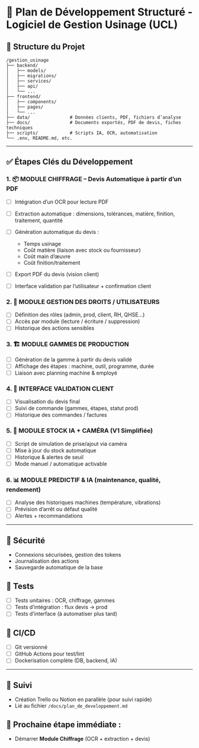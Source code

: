 # 🧠 Plan de Développement Structuré - Logiciel de Gestion Usinage (UCL)

## 📁 Structure du Projet

```
/gestion_usinage
├── backend/
│   ├── models/
│   ├── migrations/
│   ├── services/
│   ├── api/
│   └── ...
├── frontend/
│   ├── components/
│   ├── pages/
│   └── ...
├── data/               # Données clients, PDF, fichiers d’analyse
├── docs/               # Documents exportés, PDF de devis, fiches techniques
├── scripts/            # Scripts IA, OCR, automatisation
└── .env, README.md, etc.
```

---

## ✅ Étapes Clés du Développement

### 1. 📦 MODULE CHIFFRAGE – Devis Automatique à partir d’un PDF

* [ ] Intégration d’un OCR pour lecture PDF
* [ ] Extraction automatique : dimensions, tolérances, matière, finition, traitement, quantité
* [ ] Génération automatique du devis :

  * Temps usinage
  * Coût matière (liaison avec stock ou fournisseur)
  * Coût main d’œuvre
  * Coût finition/traitement
* [ ] Export PDF du devis (vision client)
* [ ] Interface validation par l’utilisateur + confirmation client

### 2. 🔐 MODULE GESTION DES DROITS / UTILISATEURS

* [ ] Définition des rôles (admin, prod, client, RH, QHSE...)
* [ ] Accès par module (lecture / écriture / suppression)
* [ ] Historique des actions sensibles

### 3. 🏗 MODULE GAMMES DE PRODUCTION

* [ ] Génération de la gamme à partir du devis validé
* [ ] Affichage des étapes : machine, outil, programme, durée
* [ ] Liaison avec planning machine & employé

### 4. 🧾 INTERFACE VALIDATION CLIENT

* [ ] Visualisation du devis final
* [ ] Suivi de commande (gammes, étapes, statut prod)
* [ ] Historique des commandes / factures

### 5. 🧠 MODULE STOCK IA + CAMÉRA (V1 Simplifiée)

* [ ] Script de simulation de prise/ajout via caméra
* [ ] Mise à jour du stock automatique
* [ ] Historique & alertes de seuil
* [ ] Mode manuel / automatique activable

### 6. 📊 MODULE PREDICTIF & IA (maintenance, qualité, rendement)

* [ ] Analyse des historiques machines (température, vibrations)
* [ ] Prévision d’arrêt ou défaut qualité
* [ ] Alertes + recommandations

---

## 🔐 Sécurité

* Connexions sécurisées, gestion des tokens
* Journalisation des actions
* Sauvegarde automatique de la base

## 🧪 Tests

* [ ] Tests unitaires : OCR, chiffrage, gammes
* [ ] Tests d’intégration : flux devis → prod
* [ ] Tests d’interface (à automatiser plus tard)

## 🔄 CI/CD

* [ ] Git versionné
* [ ] GitHub Actions pour test/lint
* [ ] Dockerisation complète (DB, backend, IA)

---

## 📅 Suivi

* Création Trello ou Notion en parallèle (pour suivi rapide)
* Lié au fichier `/docs/plan_de_developpement.md`

## 💬 Prochaine étape immédiate :

* Démarrer **Module Chiffrage** (OCR + extraction + devis)
